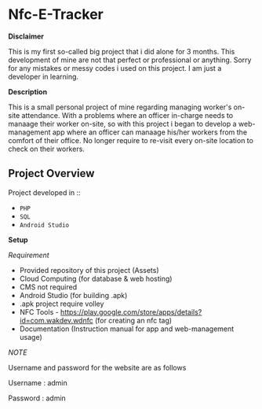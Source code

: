 # Nfc-E-Tracker

__Disclaimer__

This is my first so-called big project that i did alone for 3 months. This development of mine are not that perfect or professional or anything. Sorry for any mistakes or messy codes i used on this project. I am just a developer in learning.

__Description__

This is a small personal project of mine regarding managing worker's on-site attendance. With a problems where an officer in-charge needs to manaage their worker on-site, so with this project i began to develop a web-management app where an officer can manaage his/her workers from the comfort of their office. No longer require to re-visit every on-site location to check on their workers.

## __Project Overview__

Project developed in ::

* `PHP` 
* `SQL`
* `Android Studio`

__Setup__

_Requirement_

* Provided repository of this project (Assets)
* Cloud Computing (for database & web hosting)
 * CMS not required
* Android Studio (for building .apk)
 * .apk project require volley
* NFC Tools - https://play.google.com/store/apps/details?id=com.wakdev.wdnfc (for creating an nfc tag)
* Documentation (Instruction manual for app and web-management usage)

_NOTE_

Username and password for the website are as follows

Username : admin

Password : admin
